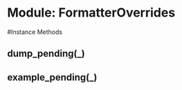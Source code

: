# Module: FormatterOverrides
    




#Instance Methods
## dump_pending(_) [](#method-i-dump_pending)

## example_pending(_) [](#method-i-example_pending)

